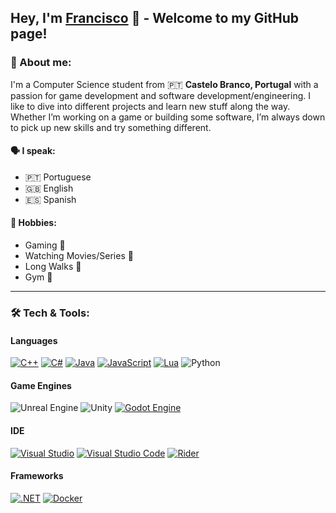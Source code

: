 ## <b>Hey, I'm [Francisco](https://fmagueijo.dev/) 👋 - Welcome to my GitHub page!</b>

### <b>📝 About me:</b>

I'm a Computer Science student from 🇵🇹 <b>Castelo Branco, Portugal</b> with a passion for game development and software development/engineering. I like to dive into different projects and learn new stuff along the way. Whether I’m working on a game or building some software, I’m always down to pick up new skills and try something different.

#### <b>🗣️ I speak:</b>
- 🇵🇹 Portuguese 
- 🇬🇧 English
- 🇪🇸 Spanish

#### <b>🎨 Hobbies:</b>
- Gaming 👾 
- Watching Movies/Series 🍿 
- Long Walks 🚶 
- Gym 💪


---

### <b>🛠️ Tech & Tools:</b>

#### <b>Languages </b>

  [![C++](https://img.shields.io/badge/C++-%2300599C.svg?logo=c%2B%2B&logoColor=white)](#)
  [![C#](https://custom-icon-badges.demolab.com/badge/C%23-%23239120.svg?logo=cshrp&logoColor=white)](#)
  [![Java](https://img.shields.io/badge/Java-%23ED8B00.svg?logo=openjdk&logoColor=white)](#)
  [![JavaScript](https://img.shields.io/badge/JavaScript-F7DF1E?logo=javascript&logoColor=000)](#)
  [![Lua](https://img.shields.io/badge/Lua-%232C2D72.svg?logo=lua&logoColor=white)](#)
  ![Python](https://img.shields.io/badge/Python-3776AB?logo=python&logoColor=fff)
#### <b>Game Engines </b>

  ![Unreal Engine](https://img.shields.io/badge/-Unreal%20Engine-313131?style=flat-square&logo=unreal-engine&logoColor=white)
![Unity](https://img.shields.io/badge/-Unity-000000?style=flat-square&logo=unity&logoColor=white)
[![Godot Engine](https://img.shields.io/badge/Godot-%23FFFFFF.svg?logo=godot-engine)](#)

#### <b>IDE </b>

  [![Visual Studio](https://custom-icon-badges.demolab.com/badge/Visual%20Studio-5C2D91.svg?&logo=visual-studio&logoColor=white)](#)
[![Visual Studio Code](https://custom-icon-badges.demolab.com/badge/Visual%20Studio%20Code-0078d7.svg?logo=vsc&logoColor=white)](#)
[![Rider](https://img.shields.io/badge/Rider-000?logo=rider&logoColor=fff)](#)

#### <b>Frameworks </b>

  [![.NET](https://img.shields.io/badge/.NET-512BD4?logo=dotnet&logoColor=fff)](#)
[![Docker](https://img.shields.io/badge/Docker-2496ED?logo=docker&logoColor=fff)](#)

<!--
**FMagueijo/FMagueijo** is a ✨ _special_ ✨ repository because its `README.md` (this file) appears on your GitHub profile.

Here are some ideas to get you started:

- 🔭 I’m currently working on ...
- 🌱 I’m currently learning ...
- 👯 I’m looking to collaborate on ...
- 🤔 I’m looking for help with ...
- 💬 Ask me about ...
- 📫 How to reach me: ...
- 😄 Pronouns: ...
- ⚡ Fun fact: ...
-->
